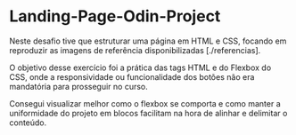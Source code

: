 # Landing-Page-Odin-Project

Neste desafio tive que estruturar uma página em HTML e CSS, focando em reproduzir as imagens de referência disponibilizadas [./referencias].

O objetivo desse exercício foi a prática das tags HTML e do Flexbox do CSS, onde a responsividade ou funcionalidade dos botões não era mandatória para prosseguir no curso.

Consegui visualizar melhor como o flexbox se comporta e como manter a uniformidade do projeto em blocos facilitam na hora de alinhar e delimitar o conteúdo.